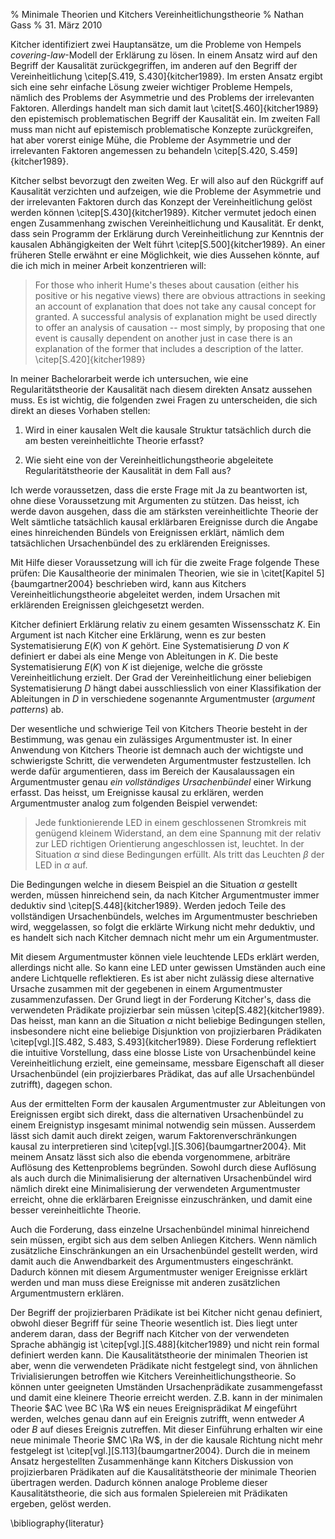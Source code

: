 % Minimale Theorien und Kitchers Vereinheitlichungstheorie
% Nathan Gass
% 31. März 2010

Kitcher identifiziert zwei Hauptansätze, um die Probleme von Hempels
*covering-law*-Modell der Erklärung zu lösen. In einem Ansatz wird auf
den Begriff der Kausalität zurückgegriffen, im anderen auf den Begriff
der Vereinheitlichung \citep[S.419, S.430]{kitcher1989}. Im ersten
Ansatz ergibt sich eine sehr einfache Lösung zweier wichtiger Probleme
Hempels, nämlich des Problems der Asymmetrie und des Problems der
irrelevanten Faktoren. Allerdings handelt man sich damit laut
\citet[S.460]{kitcher1989} den epistemisch problematischen Begriff der
Kausalität ein. Im zweiten Fall muss man nicht auf epistemisch
problematische Konzepte zurückgreifen, hat aber vorerst einige Mühe,
die Probleme der Asymmetrie und der irrelevanten Faktoren angemessen
zu behandeln \citep[S.420, S.459]{kitcher1989}.

Kitcher selbst bevorzugt den zweiten Weg. Er will also auf den
Rückgriff auf Kausalität verzichten und aufzeigen, wie die Probleme
der Asymmetrie und der irrelevanten Faktoren durch das Konzept der
Vereinheitlichung gelöst werden können
\citep[S.430]{kitcher1989}. Kitcher vermutet jedoch einen engen
Zusammenhang zwischen Vereinheitlichung und Kausalität. Er denkt, dass
sein Programm der Erklärung durch Vereinheitlichung zur Kenntnis der
kausalen Abhängigkeiten der Welt führt \citep[S.500]{kitcher1989}. An
einer früheren Stelle erwähnt er eine Möglichkeit, wie dies Aussehen
könnte, auf die ich mich in meiner Arbeit konzentrieren will:

> For those who inherit Hume's theses about causation (either his
> positive or his negative views) there are obvious attractions in
> seeking an account of explanation that does not take any causal
> concept for granted. A successful analysis of explanation might be
> used directly to offer an analysis of causation -- most simply, by
> proposing that one event is causally dependent on another just in
> case there is an explanation of the former that includes a
> description of the latter. \citep[S.420]{kitcher1989}

In meiner Bachelorarbeit werde ich untersuchen, wie eine
Regularitätstheorie der Kausalität nach diesem direkten
Ansatz aussehen muss. Es ist wichtig, die folgenden zwei Fragen zu
unterscheiden, die sich direkt an dieses Vorhaben stellen:

1. Wird in einer kausalen Welt die kausale Struktur tatsächlich durch
   die am besten vereinheitlichte Theorie erfasst?

2. Wie sieht eine von der Vereinheitlichungstheorie abgeleitete
   Regularitätstheorie der Kausalität in dem Fall aus?

Ich werde voraussetzen, dass die erste Frage mit Ja zu beantworten
ist, ohne diese Voraussetzung mit Argumenten zu stützen. Das heisst,
ich werde davon ausgehen, dass die am stärksten vereinheitlichte
Theorie der Welt sämtliche tatsächlich kausal erklärbaren Ereignisse
durch die Angabe eines hinreichenden Bündels von Ereignissen erklärt,
nämlich dem tatsächlichen Ursachenbündel des zu erklärenden
Ereignisses.

Mit Hilfe dieser Voraussetzung will ich für die zweite Frage folgende
These prüfen: Die Kausaltheorie der minimalen Theorien, wie sie in
\citet[Kapitel 5]{baumgartner2004} beschrieben wird, kann aus Kitchers
Vereinheitlichungstheorie abgeleitet werden, indem Ursachen mit
erklärenden Ereignissen gleichgesetzt werden.

Kitcher definiert Erklärung relativ zu einem gesamten Wissensschatz
$K$. Ein Argument ist nach Kitcher eine Erklärung, wenn es zur besten
Systematisierung $E(K)$ von $K$ gehört. Eine Systematisierung $D$ von
$K$ definiert er dabei als eine Menge von Ableitungen in $K$. Die
beste Systematisierung $E(K)$ von $K$ ist diejenige, welche die
grösste Vereinheitlichung erzielt. Der Grad der Vereinheitlichung
einer beliebigen Systematisierung $D$ hängt dabei ausschliesslich von
einer Klassifikation der Ableitungen in $D$ in verschiedene sogenannte
Argumentmuster (*argument patterns*) ab.

Der wesentliche und schwierige Teil von Kitchers Theorie besteht in
der Bestimmung, was genau ein zulässiges Argumentmuster ist. In einer
Anwendung von Kitchers Theorie ist demnach auch der wichtigste und
schwierigste Schritt, die verwendeten Argumentmuster
festzustellen. Ich werde dafür argumentieren, dass im Bereich der
Kausalaussagen ein Argumentmuster genau *ein vollständiges
Ursachenbündel* einer Wirkung erfasst. Das heisst, um Ereignisse
kausal zu erklären, werden Argumentmuster analog zum folgenden
Beispiel verwendet:

> Jede funktionierende LED in einem geschlossenen Stromkreis mit
> genügend kleinem Widerstand, an dem eine Spannung mit der relativ
> zur LED richtigen Orientierung angeschlossen ist, leuchtet. In der
> Situation $\alpha$ sind diese Bedingungen erfüllt. Als tritt das
> Leuchten $\beta$ der LED in $\alpha$ auf.

Die Bedingungen welche in diesem Beispiel an die Situation $\alpha$
gestellt werden, müssen hinreichend sein, da nach Kitcher
Argumentmuster immer deduktiv sind \citep[S.448]{kitcher1989}. Werden
jedoch Teile des vollständigen Ursachenbündels, welches im
Argumentmuster beschrieben wird, weggelassen, so folgt die erklärte
Wirkung nicht mehr deduktiv, und es handelt sich nach Kitcher demnach
nicht mehr um ein Argumentmuster.

Mit diesem Argumentmuster können viele leuchtende LEDs erklärt werden,
allerdings nicht alle. So kann eine LED unter gewissen Umständen auch
eine andere Lichtquelle reflektieren. Es ist aber nicht zulässig diese
alternative Ursache zusammen mit der gegebenen in einem Argumentmuster
zusammenzufassen. Der Grund liegt in der Forderung Kitcher's, dass
die verwendeten Prädikate projizierbar sein müssen
\citep[S.482]{kitcher1989}. Das heisst, man kann an die Situation
$\alpha$ nicht beliebige Bedingungen stellen, insbesondere nicht eine
beliebige Disjunktion von projizierbaren Prädikaten
\citep[vgl.][S.482, S.483, S.493]{kitcher1989}. Diese Forderung
reflektiert die intuitive Vorstellung, dass eine blosse Liste von
Ursachenbündel keine Vereinheitlichung erzielt, eine gemeinsame,
messbare Eigenschaft all dieser Ursachenbündel (ein projizierbares
Prädikat, das auf alle Ursachenbündel zutrifft), dagegen schon.

Aus der ermittelten Form der kausalen Argumentmuster zur Ableitungen
von Ereignissen ergibt sich direkt, dass die alternativen
Ursachenbündel zu einem Ereignistyp insgesamt minimal notwendig sein
müssen. Ausserdem lässt sich damit auch direkt zeigen, warum
Faktorenverschränkungen kausal zu interpretieren sind
\citep[vgl.][S.306]{baumgartner2004}. Mit meinem Ansatz lässt sich
also die ebenda vorgenommene, arbiträre Auflösung des Kettenproblems
begründen. Sowohl durch diese Auflösung als auch durch die
Minimalisierung der alternativen Ursachenbündel wird nämlich direkt
eine Minimalisierung der verwendeten Argumentmuster erreicht, ohne die
erklärbaren Ereignisse einzuschränken, und damit eine besser
vereinheitlichte Theorie.

Auch die Forderung, dass einzelne Ursachenbündel minimal hinreichend
sein müssen, ergibt sich aus dem selben Anliegen Kitchers.  Wenn
nämlich zusätzliche Einschränkungen an ein Ursachenbündel gestellt
werden, wird damit auch die Anwendbarkeit des Argumentmusters
eingeschränkt. Dadurch können mit diesem Argumentmuster weniger
Ereignisse erklärt werden und man muss diese Ereignisse mit anderen
zusätzlichen Argumentmustern erklären.

Der Begriff der projizierbaren Prädikate ist bei Kitcher nicht genau
definiert, obwohl dieser Begriff für seine Theorie wesentlich
ist. Dies liegt unter anderem daran, dass der Begriff nach Kitcher von
der verwendeten Sprache abhängig ist \citep[vgl.][S.488]{kitcher1989}
und nicht rein formal definiert werden kann. Die Kausalitätstheorie
der minimalen Theorien ist aber, wenn die verwendeten Prädikate nicht
festgelegt sind, von ähnlichen Trivialisierungen betroffen wie
Kitchers Vereinheitlichungstheorie. So können unter geeigneten
Umständen Ursachenprädikate zusammengefasst und damit eine kleinere
Theorie erreicht werden. Z.B. kann in der minimalen Theorie $AC \vee
BC \Ra W$ ein neues Ereignisprädikat $M$ eingeführt werden, welches
genau dann auf ein Ereignis zutrifft, wenn entweder $A$ oder $B$ auf
dieses Ereignis zutreffen. Mit dieser Einführung erhalten wir eine neue
minimale Theorie $MC \Ra W$, in der die kausale Richtung nicht mehr
festgelegt ist \citep[vgl.][S.113]{baumgartner2004}. Durch die in
meinem Ansatz hergestellten Zusammenhänge kann Kitchers Diskussion von
projizierbaren Prädikaten auf die Kausalitätstheorie der minimale
Theorien übertragen werden. Dadurch können analoge Probleme dieser
Kausalitätstheorie, die sich aus formalen Spielereien mit Prädikaten
ergeben, gelöst werden.


\bibliography{literatur}
